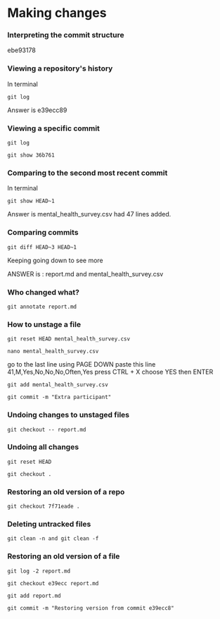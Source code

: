 ﻿

# Making changes

### Interpreting the commit structure

ebe93178

### Viewing a repository's history

In terminal
```
git log
```
Answer is e39ecc89

### Viewing a specific commit

```
git log
```

```
git show 36b761
```

### Comparing to the second most recent commit

In terminal
```
git show HEAD~1
```
Answer is mental_health_survey.csv had 47 lines added.

### Comparing commits

```
git diff HEAD~3 HEAD~1
```
Keeping going down to see more

ANSWER is : report.md and mental_health_survey.csv


### Who changed what?

```
git annotate report.md
```

### How to unstage a file

```
git reset HEAD mental_health_survey.csv
```

```
nano mental_health_survey.csv
```
go to the last line using PAGE DOWN 
paste this line 
41,M,Yes,No,No,No,Often,Yes
press 
CTRL + X
choose YES then ENTER

```
git add mental_health_survey.csv
```

```
git commit -m "Extra participant"
```

### Undoing changes to unstaged files

```
git checkout -- report.md
```

### Undoing all changes

```
git reset HEAD
```

```
git checkout .
```

### Restoring an old version of a repo

```
git checkout 7f71eade .
```

### Deleting untracked files

```
git clean -n and git clean -f
```

### Restoring an old version of a file

```
git log -2 report.md
```

```
git checkout e39ecc report.md
```

```
git add report.md
```

```
git commit -m "Restoring version from commit e39ecc8"
```
